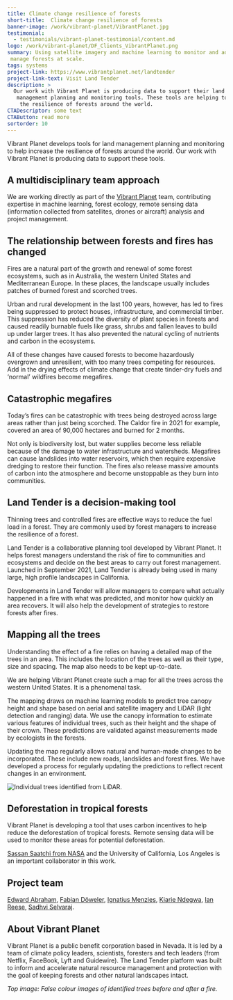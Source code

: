 ```yaml
---
title: Climate change resilience of forests
short-title:  Climate change resilience of forests
banner-image: /work/vibrant-planet/VibrantPlanet.jpg
testimonial:
  - testimonials/vibrant-planet-testimonial/content.md
logo: /work/vibrant-planet/DF_Clients_VibrantPlanet.png
summary: Using satellite imagery and machine learning to monitor and adaptively
 manage forests at scale.
tags: systems
project-link: https://www.vibrantplanet.net/landtender
project-link-text: Visit Land Tender
description: >
  Our work with Vibrant Planet is producing data to support their land
   management planning and monitoring tools. These tools are helping to increase
    the resilience of forests around the world.
CTADescriptor: some text
CTAButton: read more
sortorder: 10
---
```


Vibrant Planet develops tools for land management planning and monitoring to
help increase the resilience of forests around the world. Our work with Vibrant
Planet is producing data to support
 these tools.

<!--more-->

## A multidisciplinary team approach
We are working directly as part of the
 [Vibrant Planet](https://www.vibrantplanet.net/) team, contributing expertise
 in machine learning, forest ecology, remote sensing data (information collected
    from satellites, drones or aircraft) analysis and project management.

## The relationship between forests and fires has changed
Fires are a natural part of the growth and renewal of some forest ecosystems,
such as in Australia, the western United States and Mediterranean Europe. In
these places, the landscape usually includes patches of burned forest and
scorched trees.

Urban and rural development in the last 100 years, however, has led to fires
being suppressed to protect  houses, infrastructure, and commercial timber. This
 suppression has reduced the diversity of plant species in forests and caused
 readily burnable fuels like grass, shrubs and fallen leaves to build up under
 larger trees. It has also prevented the natural cycling of nutrients and carbon
  in the ecosystems.

All of these changes have caused forests to become hazardously overgrown and
unresilient, with too many trees competing for resources. Add in the drying
effects of climate change that create tinder-dry fuels and ‘normal’ wildfires
become megafires.

## Catastrophic megafires

Today’s fires can be catastrophic with trees being destroyed across large areas
rather than just being scorched. The Caldor fire in 2021 for example, covered an
 area of 90,000 hectares and burned for 2 months.

Not only is biodiversity lost, but water supplies become less reliable because
of the damage to water infrastructure and
watersheds. Megafires can cause landslides into water reservoirs, which then
require expensive dredging to restore their function. The fires also release
massive amounts of carbon into the atmosphere and become unstoppable as they
burn into communities.

## Land Tender is a decision-making tool
Thinning trees and controlled fires  are effective ways to reduce the fuel load
in a forest. They are commonly used by forest managers to increase the
resilience of a forest.

Land Tender is a collaborative planning tool developed by Vibrant Planet. It
helps forest managers understand the risk of fire to communities and ecosystems
and decide on the best areas to carry out forest management.  Launched in
September 2021, Land Tender is already being used in many large, high profile
landscapes in California.

Developments in Land Tender will allow managers to compare what actually
happened in a fire with what was predicted, and monitor how quickly an area
recovers. It will also help the development of strategies to restore forests
after fires.

## Mapping all the trees
Understanding the effect of a fire relies on having a detailed map of the trees
in an area. This includes the location of the trees as well as their type, size
and spacing. The map also needs to be kept up-to-date.

We are helping Vibrant Planet create such a map for all the trees across the
western United States. It is a phenomenal task.

The mapping draws on machine learning models to predict tree canopy height and
shape based on aerial and satellite imagery and LiDAR (light detection and
  ranging) data. We use the canopy information to estimate various features of
  individual trees, such as their height and the shape of their crown. These
  predictions are validated against measurements made by ecologists in the
  forests.

Updating the map regularly allows natural and human-made changes to be
incorporated. These include new roads, landslides and forest fires. We have
developed a process for regularly updating the predictions
 to reflect recent changes in an environment.

 ![Individual trees identified from LiDAR.](/work/vibrant-planet/vibrant_trees.gif)

## Deforestation in tropical forests
Vibrant Planet is developing a tool that uses carbon incentives to help reduce
the deforestation of tropical forests. Remote sensing data will be used to
monitor these areas for potential deforestation.

[Sassan Saatchi from NASA](https://science.jpl.nasa.gov/people/Saatchi/) and the
 University of California, Los Angeles is an important collaborator in this work.

## Project team

[Edward Abraham](/people/abraham-edward.html), 
[Fabian Döweler](/people/doweler-fabian.html),
[Ignatius Menzies](/people/menzies-ignatius.html),
[Kiarie Ndegwa](/people/ndegwa-kiarie.html),
[Ian Reese](/people/reese-ian.html),
[Sadhvi Selvaraj](/people/selvaraj-sadhvi.html).

## About Vibrant Planet
Vibrant Planet is a public benefit corporation based in Nevada. It is led by a
team of climate policy leaders, scientists, foresters and tech leaders
(from Netflix, FaceBook, Lyft and Guidewire). The Land Tender platform was built
 to inform and accelerate natural resource management and protection with the
 goal of keeping forests and other natural landscapes intact.

 *Top image: False colour images of identified trees before and after a fire.*

